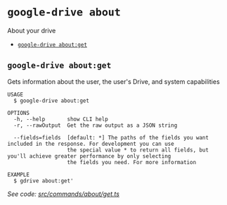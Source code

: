 `google-drive about`
====================

About your drive

* [`google-drive about:get`](#google-drive-aboutget)

## `google-drive about:get`

Gets information about the user, the user's Drive, and system capabilities

```
USAGE
  $ google-drive about:get

OPTIONS
  -h, --help       show CLI help
  -r, --rawOutput  Get the raw output as a JSON string

  --fields=fields  [default: *] The paths of the fields you want included in the response. For development you can use
                   the special value * to return all fields, but you'll achieve greater performance by only selecting
                   the fields you need. For more information

EXAMPLE
  $ gdrive about:get'
```

_See code: [src/commands/about/get.ts](https://github.com/quangvinh2080/google-drive-cli/blob/v0.0.4/src/commands/about/get.ts)_
